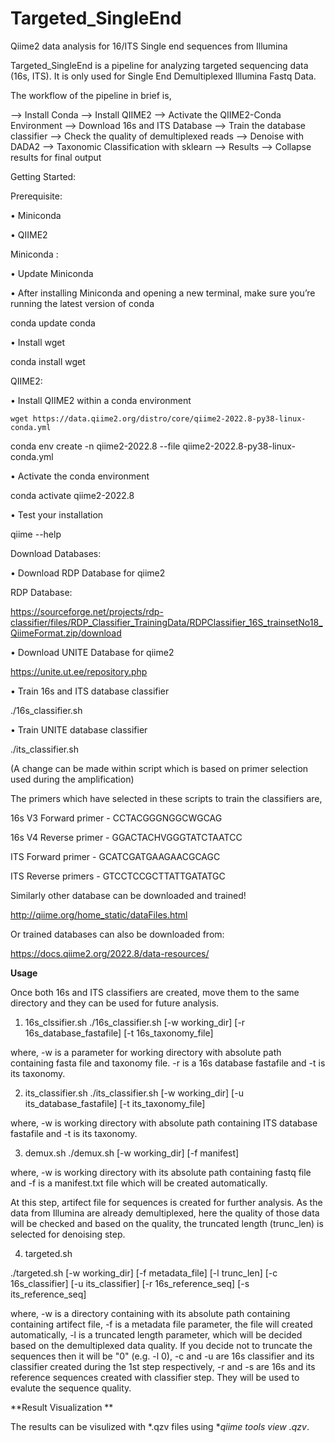 # Targeted_SingleEnd

Qiime2 data analysis for 16/ITS Single end sequences from Illumina 

Targeted_SingleEnd is a pipeline for analyzing targeted sequencing data (16s, ITS). It is only used for Single End Demultiplexed Illumina Fastq Data. 

The workflow of the pipeline in brief is,

--> Install Conda --> Install QIIME2 --> Activate the QIIME2-Conda Environment --> Download 16s and ITS Database --> Train the database classifier --> Check the quality of demultiplexed reads --> Denoise with DADA2 --> Taxonomic Classification with sklearn --> Results --> Collapse results for final output

Getting Started:

Prerequisite:

•	Miniconda

•	QIIME2

Miniconda :

•	Update Miniconda

•	After installing Miniconda and opening a new terminal, make sure you’re running the latest version of conda

conda update conda

•	Install wget

conda install wget

QIIME2:

•	Install QIIME2 within a conda environment

 	wget https://data.qiime2.org/distro/core/qiime2-2022.8-py38-linux-conda.yml
  
  conda env create -n qiime2-2022.8 --file qiime2-2022.8-py38-linux-conda.yml
  
•	Activate the conda environment

conda activate qiime2-2022.8

•	Test your installation

qiime --help

Download Databases:

•	Download RDP Database for qiime2

RDP Database:

https://sourceforge.net/projects/rdp-classifier/files/RDP_Classifier_TrainingData/RDPClassifier_16S_trainsetNo18_QiimeFormat.zip/download

•	Download UNITE Database for qiime2

https://unite.ut.ee/repository.php

•	Train 16s and ITS database classifier

./16s_classifier.sh 

•	Train UNITE database classifier

./its_classifier.sh

(A change can be made within script which is based on primer selection used during the amplification)

The primers which have selected in these scripts to train the classifiers are,

16s V3 Forward primer - CCTACGGGNGGCWGCAG

16s V4 Reverse primer - GGACTACHVGGGTATCTAATCC

ITS Forward primer - GCATCGATGAAGAACGCAGC

ITS Reverse primers - GTCCTCCGCTTATTGATATGC

Similarly other database can be downloaded and trained!

http://qiime.org/home_static/dataFiles.html

Or trained databases can also be downloaded from:

https://docs.qiime2.org/2022.8/data-resources/

**Usage**

Once both 16s and ITS classifiers are created, move them to the same directory and they can be used for future analysis.

1) 16s_clssifier.sh
 ./16s_classifier.sh [-w working_dir] [-r 16s_database_fastafile] [-t 16s_taxonomy_file]
 
 where, -w is a parameter for working directory with absolute path containing fasta file and taxonomy file.
-r is a 16s database fastafile and -t is its taxonomy.

2) its_classifier.sh
./its_classifier.sh [-w working_dir] [-u its_database_fastafile] [-t its_taxonomy_file]

where, -w is working directory with absolute path containing ITS database fastafile and -t is its taxonomy.

3) demux.sh
./demux.sh [-w working_dir] [-f manifest]

where, -w is working directory with its absolute path containing fastq file and -f is a manifest.txt file which will be created automatically.

At this step, artifect file for sequences is created for further analysis. As the data from Illumina are already demultiplexed, here the quality of those data will be checked and based on the quality, the truncated length (trunc_len) is selected for denoising step.

 
4) targeted.sh

./targeted.sh [-w working_dir] [-f metadata_file] [-l trunc_len] [-c 16s_classifier] [-u its_classifier] [-r 16s_reference_seq] [-s its_reference_seq]

where, -w is a directory containing with its absolute path containing containing artifect file,  -f is a metadata file parameter, the file will created automatically, -l is a truncated length parameter, which will be decided based on the demultiplexed data quality. If you decide not to truncate the sequences then it will be "0" (e.g. -l 0), -c and -u are 16s classifier and its classifier created during the 1st step respectively, -r and -s are 16s and its reference sequences created with classifier step. They will be used to evalute the sequence quality.

**Result Visualization **

The results can be visulized with *.qzv files using **qiime tools view *.qzv**.










